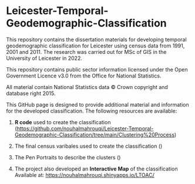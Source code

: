 # Leicester-Temporal-Geodemographic-Classification
This repository contains the dissertation materials for developing temporal geodemographic classification for Leicester using census data from 1991, 2001 and 2011. The research was carried out for MSc of GIS in the University of Leicester in 2022.

This repository contains public sector information licensed under the Open Government Licence
v3.0 from the Office for National Statistics.

All material contain National Statistics data © Crown copyright and database right 2015.

This GitHub page is designed to provide additional material and information for the developed classification. The following resources are available:

1) **R code** used to create the classification (https://github.com/nouhalmahrouqi/Leicester-Temporal-Geodemographic-Classification/tree/main/Clustering%20Process)

2) The final census varibales used to create the classification ()

3) The Pen Portraits to describe the clusters ()

4) The project also developed an **Interactive Map** of the classification Available at: https://nouhalmahrouqi.shinyapps.io/LTOAC/



